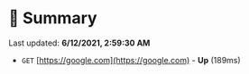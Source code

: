 # 📖 Summary
Last updated: **6/12/2021, 2:59:30 AM**

- `GET` [https://google.com](https://google.com) - **Up** (189ms)
